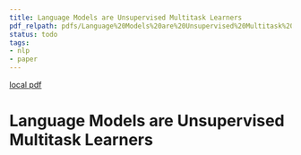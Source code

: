 ```yaml
---
title: Language Models are Unsupervised Multitask Learners
pdf_relpath: pdfs/Language%20Models%20are%20Unsupervised%20Multitask%20Learners.pdf
status: todo
tags:
- nlp
- paper
---
```


[local pdf](../../../pdfs/Language%20Models%20are%20Unsupervised%20Multitask%20Learners.pdf)

# Language Models are Unsupervised Multitask Learners
